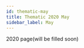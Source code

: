 ```yaml
---
id: thematic-may
title: Thematic 2020 May
sidebar_label: May
---
```


2020 page(will be filled soon)